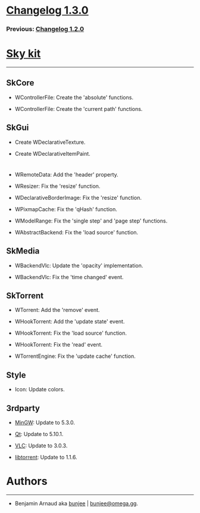# [Changelog 1.3.0](http://omega.gg/Sky/changes/1.3.0.html)

### Previous: [Changelog 1.2.0](1.2.0.html)

# [Sky kit](http://omega.gg/Sky)
---

## SkCore

- WControllerFile: Create the 'absolute' functions.

- WControllerFile: Create the 'current path' functions.


## SkGui

- Create WDeclarativeTexture.

- Create WDeclarativeItemPaint.

#

- WRemoteData: Add the 'header' property.

- WResizer: Fix the 'resize' function.

- WDeclarativeBorderImage: Fix the 'resize' function.

- WPixmapCache: Fix the 'qHash' function.

- WModelRange: Fix the 'single step' and 'page step' functions.

- WAbstractBackend: Fix the 'load source' function.


## SkMedia

- WBackendVlc: Update the 'opacity' implementation.

- WBackendVlc: Fix the 'time changed' event.


## SkTorrent

- WTorrent: Add the 'remove' event.

- WHookTorrent: Add the 'update state' event.

- WHookTorrent: Fix the 'load source' function.

- WHookTorrent: Fix the 'read' event.

- WTorrentEngine: Fix the 'update cache' function.


## Style

- Icon: Update colors.


## 3rdparty

- [MinGW](https://sourceforge.net/projects/mingw): Update to 5.3.0.

- [Qt](http://download.qt.io/official_releases/qt): Update to 5.10.1.

- [VLC](http://github.com/videolan/vlc): Update to 3.0.3.

- [libtorrent](http://github.com/arvidn/libtorrent): Update to 1.1.6.


# Authors
---

- Benjamin Arnaud aka [bunjee](http://bunjee.me) | <bunjee@omega.gg>.
